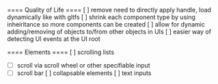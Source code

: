 ==== Quality of Life ====
[ ] remove need to directly apply handle, load dynamically like with gltfs
[ ] shrink each component type by using inheiritance so more components can be created
[ ] allow for dynamic adding/removing of objects to/from other objects in UIs
[ ] easier way of detecting UI events at the UI root

==== Elements ====
[ ] scrolling lists
- [ ] scroll via scroll wheel or other specifiable input
- [ ] scroll bar
[ ] collapsable elements
[ ] text inputs